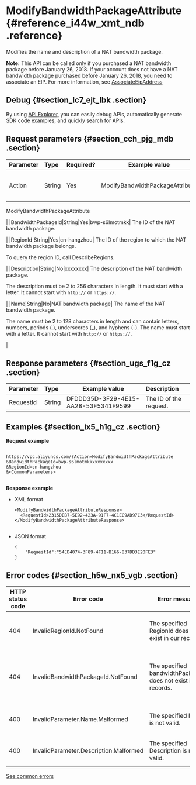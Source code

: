# ModifyBandwidthPackageAttribute {#reference_i44w_xmt_ndb .reference}

Modifies the name and description of a NAT bandwidth package.

**Note:** This API can be called only if you purchased a NAT bandwidth package before January 26, 2018. If your account does not have a NAT bandwidth package purchased before January 26, 2018, you need to associate an EIP. For more information, see [AssociateEipAddress](~~36017~~)

## Debug {#section_lc7_ejt_lbk .section}

By using [API Explorer](https://api.aliyun.com/#product=Vpc&api=DescribeVpcAttribute), you can easily debug APIs, automatically generate SDK code examples, and quickly search for APIs.

## Request parameters {#section_cch_pjg_mdb .section}

|Parameter|Type|Required?|Example value|Description|
|:--------|:---|:--------|-------------|:----------|
|Action|String|Yes|ModifyBandwidthPackageAttribute| The name of the action. Value:

 ModifyBandwidthPackageAttribute

 |
|BandwidthPackageId|String|Yes|bwp-s6lmotmkk| The ID of the NAT bandwidth package.

 |
|RegionId|String|Yes|cn-hangzhou| The ID of the region to which the NAT bandwidth package belongs.

 To query the region ID, call DescribeRegions.

 |
|Description|String|No|xxxxxxxx| The description of the NAT bandwidth package.

 The description must be 2 to 256 characters in length. It must start with a letter. It cannot start with `http://` or `https://`.

 |
|Name|String|No|NAT bandwidth package| The name of the NAT bandwidth package.

 The name must be 2 to 128 characters in length and can contain letters, numbers, periods \(.\), underscores \(\_\), and hyphens \(-\). The name must start with a letter. It cannot start with `http://` or `https://`.

 |

## Response parameters {#section_ugs_f1g_cz .section}

|Parameter|Type|Example value|Description|
|:--------|:---|-------------|:----------|
|RequestId|String|DFDDD35D-3F29-4E15-AA28-53F5341F9599|The ID of the request.|

## Examples {#section_ix5_h1g_cz .section}

**Request example**

``` {#createVPCpub}

https://vpc.aliyuncs.com/?Action=ModifyBandwidthPackageAttribute
&BandwidthPackageId=bwp-s6lmotmkkxxxxxxxx
&RegionId=cn-hangzhou
&<CommonParameters>
			
```

 **Response example** 

-   XML format

    ```
    <ModifyBandwidthPackageAttributeResponse>
      <RequestId>2315DEB7-5E92-423A-91F7-4C1EC9AD97C3</RequestId>
    </ModifyBandwidthPackageAttributeResponse>
    					
    ```

-   JSON format

    ```
    {
    	"RequestId":"54ED4074-3F89-4F11-B166-837DD3E20FE3"
    }
    ```


## Error codes {#section_h5w_nx5_vgb .section}

|HTTP status code|Error code|Error message|Description|
|----------------|----------|-------------|-----------|
|404|InvalidRegionId.NotFound|The specified RegionId does not exist in our records.|The specified region ID does not exist.|
|404|InvalidBandwidthPackageId.NotFound|The specified bandwidthPackageId does not exist in our records.|The specified shared bandwidth package does not exist.|
|400|InvalidParameter.Name.Malformed|The specified Name is not valid.|The specified name is invalid.|
|400|InvalidParameter.Description.Malformed|The specified Description is not valid.|The specified description is invalid.|

[See common errors](https://error-center.aliyun.com/status/product/Vpc)

